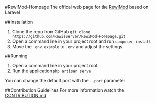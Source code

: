 #RewiMod-Hompage
The offical web page for the [RewiMod](https://github.com/RewisServer/RewiMod) based on Laravel

##Installation
1. Clone the repo from GitHub `git clone https://github.com/RewisServer/RewiMod-Homepage.git`
2. Open a command line in your project root and run `composer install`
3. Move the `.env.example` to `.env` and adjust the settings

##Running
1. Open a command line in your project root
3. Run the application `php artisan serve`

You can change the default port with the `--port` parameter

##Contribution Guidelines
For more information watch the [CONTRIBUTION.md](CONTRIBUTION.md)